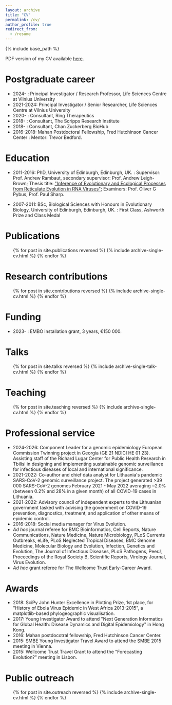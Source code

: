 ```yaml
---
layout: archive
title: "CV"
permalink: /cv/
author_profile: true
redirect_from:
  - /resume
---
```


{% include base_path %}

PDF version of my CV available [here](http://evogytis.github.io/files/gd_cv.pdf).

Postgraduate career
======

* 2024- : Principal Investigator / Research Professor, Life Sciences Centre at Vilnius University
* 2021-2024: Principal Investigator / Senior Researcher, Life Sciences Centre at Vilnius University
* 2020- : Consultant, Ring Therapeutics
* 2018- : Consultant, The Scripps Research Institute
* 2018- : Consultant, Chan Zuckerberg BioHub
* 2016-2018: Mahan Postdoctoral Fellowship, Fred Hutchinson Cancer Center
: Mentor: Trevor Bedford.

Education
======

* 2011-2016: PhD, University of Edinburgh, Edinburgh, UK.
: Supervisor: Prof. Andrew Rambaut, secondary supervisor: Prof. Andrew Leigh-Brown; Thesis title: ["Inference of Evolutionary and Ecological Processes from Reticulate Evolution in RNA Viruses"](https://www.era.lib.ed.ac.uk/handle/1842/20442); Examiners: Prof. Oliver G Pybus, Prof. Paul Sharp.

* 2007-2011: BSc, Biological Sciences with Honours in Evolutionary Biology, University of Edinburgh, Edinburgh, UK.
: First Class, Ashworth Prize and Class Medal

Publications
======

  <ul>{% for post in site.publications reversed %}
    {% include archive-single-cv.html %}
  {% endfor %}</ul>

Research contributions
======

  <ul>{% for post in site.contributions reversed %}
    {% include archive-single-cv.html %}
  {% endfor %}</ul>

Funding
======

* 2023- : EMBO installation grant, 3 years, €150 000.

Talks
======

  <ul>{% for post in site.talks reversed %}
    {% include archive-single-talk-cv.html %}
  {% endfor %}</ul>

Teaching
======

  <ul>{% for post in site.teaching reversed %}
    {% include archive-single-cv.html %}
  {% endfor %}</ul>

Professional service
======

* 2024-2026: Component Leader for a genomic epidemiology European Commission Twinning project in Georgia (GE 21 NDICI HE 01 23). Assisting staff of the Richard Lugar Center for Public Health Research in Tbilisi in designing and implementing sustainable genomic surveillance for infectious diseases of local and international significance.
* 2021-2022: Co-author and chief data analyst for Lithuania's pandemic SARS-CoV-2 genomic surveillance project. The project generated >39 000 SARS-CoV-2 genomes February 2021 - May 2022 averaging ~2.0% (between 0.2% and 28% in a given month) of all COVID-19 cases in Lithuania.
* 2021-2022: Advisory council of independent experts to the Lithuanian government tasked with advising the government on COVID-19 prevention, diagnostics, treatment, and application of other means of epidemic control.
* 2016-2018: Social media manager for Virus Evolution.
* _Ad hoc_ journal referee for BMC Bioinformatics, Cell Reports, Nature Communications, Nature Medicine, Nature Microbiology, PLoS Currents Outbreaks, eLife, PLoS Neglected Tropical Diseases, BMC Genome Medicine, Molecular Biology and Evolution, Infection, Genetics and Evolution, The Journal of Infectious Diseases, PLoS Pathogens, PeerJ, Proceedings of the Royal Society B, Scientific Reports, Virology Journal, Virus Evolution.
* _Ad hoc_ grant referee for The Wellcome Trust Early-Career Award.

Awards
======

* 2018: SciPy John Hunter Excellence in Plotting Prize, 1st place, for "History of Ebola Virus Epidemic in West Africa 2013-2015", a matplotlib-based phylogeographic visualisation.
* 2017: Young Investigator Award to attend "Next Generation Informatics for Global Health: Disease Dynamics and Digital Epidemiology" in Hong Kong.
* 2016: Mahan postdocotral fellowship, Fred Hutchinson Cancer Center.
* 2015: SMBE Young Investigator Travel Award to attend the SMBE 2015 meeting in Vienna.
* 2015: Wellcome Trust Travel Grant to attend the "Forecasting Evolution?" meeting in Lisbon.

Public outreach
======

<ul>{% for post in site.outreach reversed %}
  {% include archive-single-cv.html %}
{% endfor %}</ul>
